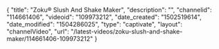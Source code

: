 {
    "title": "Zoku&reg; Slush And Shake Maker",
    "description": "",
    "channelid": "114661406",
    "videoid": "109973212",
    "date_created": "1502519614",
    "date_modified": "1504286025",
    "type": "captivate",
    "layout": "channelVideo",
    "url": "\/latest-videos\/zoku-slush-and-shake-maker\/114661406-109973212"
}